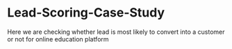 # Lead-Scoring-Case-Study
Here we are checking whether lead is most likely to convert into a customer or not for online education platform 
